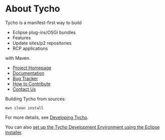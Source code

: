 About Tycho
===========

Tycho is a manifest-first way to build

  * Eclipse plug-ins/OSGi bundles
  * Features
  * Update sites/p2 repositories
  * RCP applications
  
with Maven.

  * [Project Homepage](http://www.eclipse.org/tycho/)
  * [Documentation](http://eclipse.org/tycho/documentation.php)
  * [Bug Tracker](https://bugs.eclipse.org/bugs/buglist.cgi?product=Tycho)
  * [How to Contribute](http://wiki.eclipse.org/Tycho/Contributor_Guide)
  * [Contact Us](https://dev.eclipse.org/mailman/listinfo/tycho-user)

Building Tycho from sources:

    mvn clean install

For more details, see [Developing Tycho](http://wiki.eclipse.org/Developing_Tycho).

You can also [set up the Tycho Development Environment using the Eclipse Installer](setup/README.md).